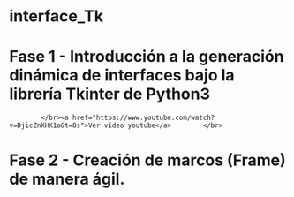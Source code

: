# interface_Tk

# Fase 1 -  Introducción a la generación dinámica de interfaces bajo la librería Tkinter de Python3
            </br><a href="https://www.youtube.com/watch?v=DjicZnXHK1o&t=8s">Ver vídeo youtube</a>        </br>
# Fase 2 -  Creación de marcos (Frame) de manera ágil.
